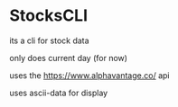 # StocksCLI

its a cli for stock data

only does current day (for now)

uses the https://www.alphavantage.co/ api

uses ascii-data for display
